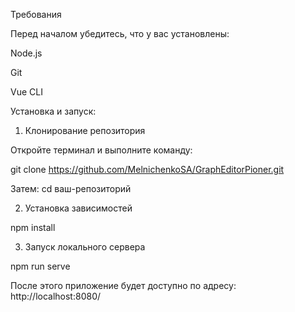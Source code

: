 Требования

Перед началом убедитесь, что у вас установлены:

Node.js 

Git

Vue CLI 

Установка и запуск:

1. Клонирование репозитория

Откройте терминал и выполните команду:

git clone https://github.com/MelnichenkoSA/GraphEditorPioner.git 

Затем:
cd ваш-репозиторий

2. Установка зависимостей

npm install

3. Запуск локального сервера

npm run serve

После этого приложение будет доступно по адресу: http://localhost:8080/
